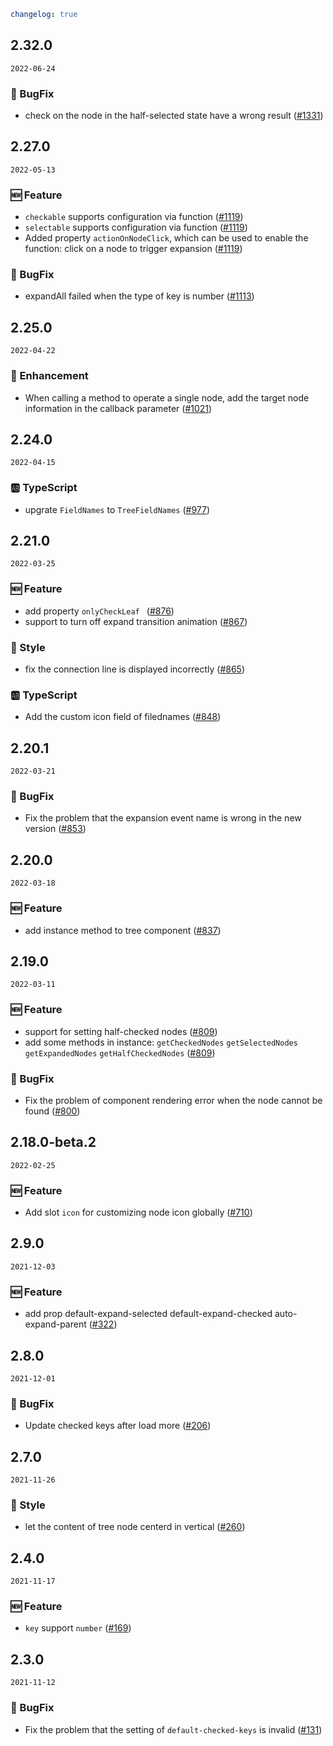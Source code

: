 ```yaml
changelog: true
```

## 2.32.0

`2022-06-24`

### 🐛 BugFix

- check on the node in the half-selected state have a wrong result ([#1331](https://github.com/arco-design/arco-design-vue/pull/1331))


## 2.27.0

`2022-05-13`

### 🆕 Feature

- `checkable` supports configuration via function ([#1119](https://github.com/arco-design/arco-design-vue/pull/1119))
- `selectable` supports configuration via function ([#1119](https://github.com/arco-design/arco-design-vue/pull/1119))
- Added property `actionOnNodeClick`, which can be used to enable the function: click on a node to trigger expansion ([#1119](https://github.com/arco-design/arco-design-vue/pull/1119))

### 🐛 BugFix

- expandAll failed when the type of key is number ([#1113](https://github.com/arco-design/arco-design-vue/pull/1113))


## 2.25.0

`2022-04-22`

### 💎 Enhancement

- When calling a method to operate a single node, add the target node information in the callback parameter ([#1021](https://github.com/arco-design/arco-design-vue/pull/1021))


## 2.24.0

`2022-04-15`

### 🆎 TypeScript

- upgrate `FieldNames` to `TreeFieldNames` ([#977](https://github.com/arco-design/arco-design-vue/pull/977))


## 2.21.0

`2022-03-25`

### 🆕 Feature

- add property `onlyCheckLeaf ` ([#876](https://github.com/arco-design/arco-design-vue/pull/876))
- support to turn off expand transition animation ([#867](https://github.com/arco-design/arco-design-vue/pull/867))

### 💅 Style

- fix the connection line is displayed incorrectly ([#865](https://github.com/arco-design/arco-design-vue/pull/865))

### 🆎 TypeScript

- Add the custom icon field of filednames ([#848](https://github.com/arco-design/arco-design-vue/pull/848))


## 2.20.1

`2022-03-21`

### 🐛 BugFix

- Fix the problem that the expansion event name is wrong in the new version ([#853](https://github.com/arco-design/arco-design-vue/pull/853))


## 2.20.0

`2022-03-18`

### 🆕 Feature

- add instance method to tree component ([#837](https://github.com/arco-design/arco-design-vue/pull/837))


## 2.19.0

`2022-03-11`

### 🆕 Feature

- support for setting half-checked nodes ([#809](https://github.com/arco-design/arco-design-vue/pull/809))
- add some methods in instance: `getCheckedNodes` `getSelectedNodes` `getExpandedNodes` `getHalfCheckedNodes` ([#809](https://github.com/arco-design/arco-design-vue/pull/809))

### 🐛 BugFix

- Fix the problem of component rendering error when the node cannot be found ([#800](https://github.com/arco-design/arco-design-vue/pull/800))


## 2.18.0-beta.2

`2022-02-25`

### 🆕 Feature

- Add slot `icon` for customizing node icon globally ([#710](https://github.com/arco-design/arco-design-vue/pull/710))


## 2.9.0

`2021-12-03`

### 🆕 Feature

- add prop default-expand-selected default-expand-checked auto-expand-parent ([#322](https://github.com/arco-design/arco-design-vue/pull/322))


## 2.8.0

`2021-12-01`

### 🐛 BugFix

- Update checked keys after load more ([#206](https://github.com/arco-design/arco-design-vue/pull/206))


## 2.7.0

`2021-11-26`

### 💅 Style

- let the content of tree node centerd in vertical ([#260](https://github.com/arco-design/arco-design-vue/pull/260))


## 2.4.0

`2021-11-17`

### 🆕 Feature

- `key` support `number` ([#169](https://github.com/arco-design/arco-design-vue/pull/169))


## 2.3.0

`2021-11-12`

### 🐛 BugFix

- Fix the problem that the setting of `default-checked-keys` is invalid ([#131](https://github.com/arco-design/arco-design-vue/pull/131))

